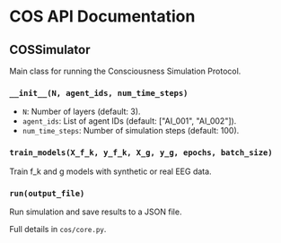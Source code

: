 # COS API Documentation

## COSSimulator
Main class for running the Consciousness Simulation Protocol.

### `__init__(N, agent_ids, num_time_steps)`
- `N`: Number of layers (default: 3).
- `agent_ids`: List of agent IDs (default: ["AI_001", "AI_002"]).
- `num_time_steps`: Number of simulation steps (default: 100).

### `train_models(X_f_k, y_f_k, X_g, y_g, epochs, batch_size)`
Train f_k and g models with synthetic or real EEG data.

### `run(output_file)`
Run simulation and save results to a JSON file.

Full details in `cos/core.py`.
